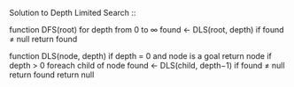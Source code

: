 Solution to Depth Limited Search ::


function DFS(root)
    for depth from 0 to ∞
        found ← DLS(root, depth)
        if found ≠ null
            return found

function DLS(node, depth)
    if depth = 0 and node is a goal
        return node
    if depth > 0
        foreach child of node
            found ← DLS(child, depth−1)
            if found ≠ null
                return found
    return null
